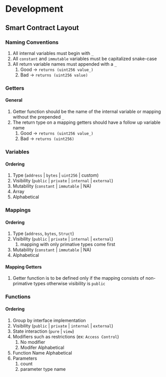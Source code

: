 # Development

## Smart Contract Layout

### Naming Conventions

1. All internal variables must begin with `_`
2. All `constant` and `immutable` variables must be capitalized snake-case
3. All return variable names must appended with a `_`
	1. Good -> `returns (uint256 value_)`
	2. Bad -> `returns (uint256 value)`

### Getters

#### General

1. Getter function should be the name of the internal variable or mapping without the prepended `_`
2. The return type on a mapping getters should have a follow up variable name
	1. Good -> `returns (uint256 value_)`
	2. Bad -> `returns (uint256)`

### Variables

#### Ordering

1. Type (`address` | `bytes` | `uint256` | custom)
2. Visibility (`public` | `private` | `internal` | `external`)
3. Mutability (`constant` | `immutable` | NA)
4. Array
5. Alphabetical

### Mappings

#### Ordering

1. Type (`address`, `bytes`, `Struct`)
2. Visibility (`public` | `private` | `internal` | `external`)
	1. mapping with only primative types come first
3. Mutability (`constant` | `immutable` | NA)
5. Alphabetical

#### Mapping Getters

1. Getter function is to be defined only if the mapping consists of non-primative types otherwise visibility is `public` 

### Functions

#### Ordering

1. Group by interface implementation
2. Visibility (`public` | `private` | `internal` | `external`)
3. State interaction (`pure` | `view`)
4. Modifiers such as restrictions (ex: `Access Control`)
	1. No modifier
	2. Modifer Alphabetical
5. Function Name Alphabetical
6. Parameters
	1. count
	2. parameter type name
